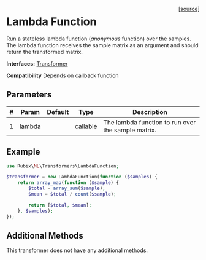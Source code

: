 <span style="float:right;"><a href="https://github.com/RubixML/Extras/blob/master/src/Transformers/LambdaFunction.php">[source]</a></span>

# Lambda Function
Run a stateless lambda function (*anonymous* function) over the samples. The lambda function receives the sample matrix as an argument and should return the transformed matrix.

**Interfaces:** [Transformer](api.md#transformer)

**Compatibility** Depends on callback function

## Parameters
| # | Param | Default | Type | Description |
|---|---|---|---|---|
| 1 | lambda | | callable | The lambda function to run over the sample matrix. |

## Example
```php
use Rubix\ML\Transformers\LambdaFunction;

$transformer = new LambdaFunction(function ($samples) {
	return array_map(function ($sample) {
		$total = array_sum($sample);
		$mean = $total / count($sample);

		return [$total, $mean];
	}, $samples);
});
```

## Additional Methods
This transformer does not have any additional methods.
